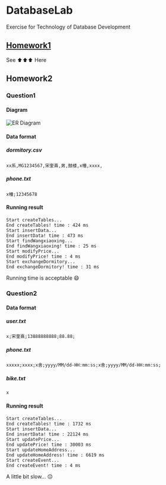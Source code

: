 # DatabaseLab

Exercise for Technology of Database Development

## [Homework1](https://github.com/songkuixi/Technology-of-Database-Development/blob/master/Exercise1/Exercise1.md)

See ⬆️⬆️⬆️ Here

## Homework2

### Question1

#### Diagram

![ER Diagram](https://github.com/songkuixi/Technology-of-Database-Development/blob/master/Exercise2/ER_Diagram_Dormitory.png)

#### Data format

##### dormitory.csv

 `xx系,MG1234567,宋奎熹,男,鼓楼,x幢,xxxx,`
 
##### phone.txt

 `x幢;12345678`
 
#### Running result
 
 ```
Start createTables...
End createTables! time : 424 ms
Start insertData...
End insertData! time : 473 ms
Start findWangxiaoxing...
End findWangxiaoxing! time : 25 ms
Start modifyPrice...
End modifyPrice! time : 4 ms
Start exchangeDormitory...
End exchangeDormitory! time : 31 ms
 ```
 
 Running time is acceptable 😄

### Question2

#### Data format

##### user.txt

 `x;宋奎熹;13888888888;88.88;`
 
##### phone.txt

 `xxxxx;xxxx;x舍;yyyy/MM/dd-HH:mm:ss;x舍;yyyy/MM/dd-HH:mm:ss;`
 
##### bike.txt

 `x`
 
#### Running result
 
 ```
Start createTables...
End createTables! time : 1732 ms
Start insertData...
End insertData! time : 22124 ms
Start updatePrice...
End updatePrice! time : 30003 ms
Start updateHomeAddress...
End updateHomeAddress! time : 6619 ms
Start createEvent...
End createEvent! time : 4 ms
 ```
 
A little bit slow... 😔

